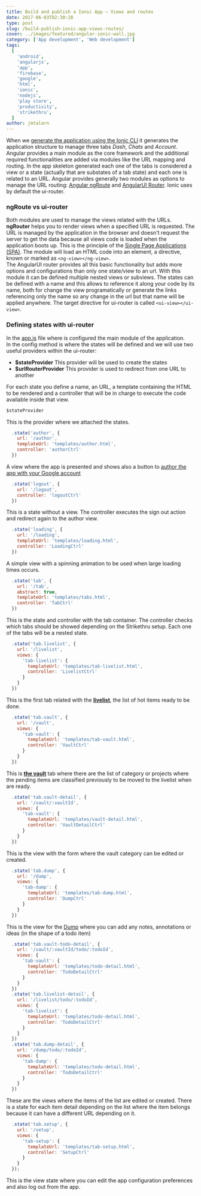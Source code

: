 ```yaml
---
title: Build and publish a Ionic App – Views and routes
date: 2017-06-03T02:30:28
type: post
slug: /build-publish-ionic-app-views-routes/
cover: ../images/featured/angular-ionic-wall.jpg
category: ['App development', 'Web development']
tags:
  [
    'android',
    'angularjs',
    'app',
    'firebase',
    'google',
    'html',
    'ionic',
    'nodejs',
    'play store',
    'productivity',
    'strikethru',
  ]
author: jmtalarn
---
```


When we <a href="http://blog.jmtalarn.com/build-publish-ionic-app-first-steps/#generating" target="\_blank">generate the application using the Ionic CLI</a> it generates the application structure to manage three tabs <em>Dash</em>, <em>Chats</em> and <em>Account</em>. Angular provides a main module as the core framework and the additional required functionalities are added via modules like the URL mapping and routing. In the app skeleton generated each one of the tabs is considered a view or a state (actually that are substates of a tab state) and each one is related to an URL. Angular provides generally two modules as options to manage the URL routing: <a href="https://docs.angularjs.org/api/ngRoute" target="\_blank">Angular ngRoute</a> and <a href="https://github.com/angular-ui/ui-router" target="\_blank">AngularUI Router</a>. Ionic uses by default the ui-router.
<!--more-->
<h3>ngRoute vs ui-router</h3>
<p>Both modules are used to manage the views related with the URLs.<br />
<b>ngRouter</b> helps you to render views when a specified URL is requested. The URL is managed by the application in the browser and doesn't request the server to get the data because all views code is loaded when the application boots up. This is the principle of the <a href="https://en.wikipedia.org/wiki/Single-page_application">Single Page Applications (SPA)</a>. The module will load an HTML code into an element, a directive, known or marked as <code>&lt;ng-view&gt;&lt;/ng-view&gt;</code>.<br />
The AngularUI router provides all this basic functionality but adds more options and configurations than only one state/view to an url. With this module it can be defined multiple nested views or subviews. The states can be defined with a name and this allows to reference it along your code by its name, both for change the view programatically or generate the links referencing only the name so any change in the url but that name will be applied anywhere. The target directive for ui-router is called <code>&lt;ui-view&gt;&lt;/ui-view&gt;</code>.</p>
<h3>Defining states with ui-router</h3>
<p>In the <a href="https://github.com/jmtalarn/strikethru/blob/master/www/js/app.js">app.js</a> file where is configured the main module of the application.<br />
In the config method is where the states will be defined and we will use two useful providers within the ui-router:</p>
<ul>
<li><strong>$stateProvider</strong> This provider will be used to create the states</li>
<li><strong>$urlRouterProvider</strong> This provider is used to redirect from one URL to another</li>
</ul>
<p>For each state you define a name, an URL, a template containing the HTML to be rendered and a controller that will be in charge to execute the code available inside that view.</p>

```javascript
$stateProvider
```

<p>This is the provider where we attached the states.</p>

```javascript
  .state('author', {
    url: '/author',
    templateUrl: 'templates/author.html',
    controller: 'authorCtrl'
  })
```

<p>A view where the app is presented and shows also a button to <a href="http://blog.jmtalarn.com/build-publish-ionic-app-i-idea/#technology">author the app with your Google account</a></p>

```javascript
  .state('logout', {
    url: '/logout',
    controller: 'logoutCtrl'
  })
```

<p>This is a state without a view. The controller executes the sign out action and redirect again to the author view.</p>

```javascript
  .state('loading', {
    url: '/loading',
    templateUrl: 'templates/loading.html',
    controller: 'LoadingCtrl'
  })
```

<p>A simple view with a spinning animation to be used when large loading times occurs.</p>

```javascript
  .state('tab', {
    url: '/tab',
    abstract: true,
    templateUrl: 'templates/tabs.html',
    controller: 'TabCtrl'
  })
```

<p>This is the state and controller with the tab container. The controller checks which tabs should be showed depending on the Strikethru setup. Each one of the tabs will be a nested state.</p>

```javascript
  .state('tab.livelist', {
    url: '/livelist',
    views: {
      'tab-livelist': {
        templateUrl: 'templates/tab-livelist.html',
        controller: 'LivelistCtrl'
      }
    }
  })
```

<p>This is the first tab related with the <strong><a href="http://striketh.ru/how-it-works/">livelist</a></strong>, the list of hot items ready to be done.</p>

```javascript
  .state('tab.vault', {
    url: '/vault',
    views: {
      'tab-vault': {
        templateUrl: 'templates/tab-vault.html',
        controller: 'VaultCtrl'
      }
    }
  })
```

<p>This is <a href="http://striketh.ru/how-it-works/"><strong>the vault</strong></a> tab where there are the list of category or projects where the pending items are classified previously to be moved to the livelist when are ready.</p>

```javascript
  .state('tab.vault-detail', {
    url: '/vault/:vaultId',
    views: {
      'tab-vault': {
        templateUrl: 'templates/vault-detail.html',
        controller: 'VaultDetailCtrl'
      }
    }
  })
```

<p>This is the view with the form where the vault category can be edited or created.</p>

```javascript
  .state('tab.dump', {
    url: '/dump',
    views: {
      'tab-dump': {
        templateUrl: 'templates/tab-dump.html',
        controller: 'DumpCtrl'
      }
    }
  })
```

<p>This is the view for the <a href="http://striketh.ru/how-it-works/">Dump</a> where you can add any notes, annotations or ideas (in the shape of a todo item)</p>

```javascript
  .state('tab.vault-todo-detail', {
    url: '/vault/:vaultId/todo/:todoId',
    views: {
      'tab-vault': {
        templateUrl: 'templates/todo-detail.html',
        controller: 'TodoDetailCtrl'
      }
    }
  })
  .state('tab.livelist-detail', {
    url: '/livelist/todo/:todoId',
    views: {
      'tab-livelist': {
        templateUrl: 'templates/todo-detail.html',
        controller: 'TodoDetailCtrl'
      }
    }
  })
  .state('tab.dump-detail', {
    url: '/dump/todo/:todoId',
    views: {
      'tab-dump': {
        templateUrl: 'templates/todo-detail.html',
        controller: 'TodoDetailCtrl'
      }
    }
  })
```

<p>These are the views where the items of the list are edited or created. There is a state for each item detail depending on the list where the item belongs because it can have a different URL depending on it.</p>

```javascript
  .state('tab.setup', {
    url: '/setup',
    views: {
      'tab-setup': {
        templateUrl: 'templates/tab-setup.html',
        controller: 'SetupCtrl'
      }
    }
  });
```

<p>
This is the view state where you can edit the app configuration preferences and also log out from the app.
</p>
